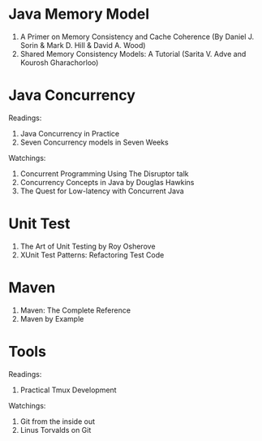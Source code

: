 # Java Memory Model
1. A Primer on Memory Consistency and Cache Coherence (By Daniel J. Sorin & Mark D. Hill & David A. Wood)
2. Shared Memory Consistency Models: A Tutorial (Sarita V. Adve and Kourosh Gharachorloo)

# Java Concurrency
Readings:
1. Java Concurrency in Practice
2. Seven Concurrency models in Seven Weeks

Watchings:
1. Concurrent Programming Using The Disruptor talk
2. Concurrency Concepts in Java by Douglas Hawkins
3. The Quest for Low-latency with Concurrent Java

# Unit Test
1. The Art of Unit Testing by Roy Osherove
2. XUnit Test Patterns: Refactoring Test Code

# Maven
1. Maven: The Complete Reference
2. Maven by Example

# Tools
Readings:
1. Practical Tmux Development

Watchings: 
1. Git from the inside out
2. Linus Torvalds on Git
